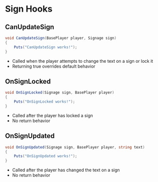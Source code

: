# Sign Hooks

## CanUpdateSign

``` csharp
void CanUpdateSign(BasePlayer player, Signage sign)
{
    Puts("CanUpdateSign works!");
}
```

 * Called when the player attempts to change the text on a sign or lock it
 * Returning true overrides default behavior

## OnSignLocked

``` csharp
void OnSignLocked(Signage sign, BasePlayer player)
{
    Puts("OnSignLocked works!");
}
```

 * Called after the player has locked a sign
 * No return behavior

## OnSignUpdated

``` csharp
void OnSignUpdated(Signage sign, BasePlayer player, string text)
{
    Puts("OnSignUpdated works!");
}
```

 * Called after the player has changed the text on a sign
 * No return behavior
